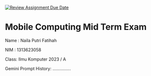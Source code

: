 [![Review Assignment Due Date](https://classroom.github.com/assets/deadline-readme-button-22041afd0340ce965d47ae6ef1cefeee28c7c493a6346c4f15d667ab976d596c.svg)](https://classroom.github.com/a/88Jgrsmc)

# Mobile Computing Mid Term Exam
Name : Naila Putri Fatihah

NIM  : 1313623058

Class: Ilmu Komputer 2023 / A

Gemini Prompt History: ...............

